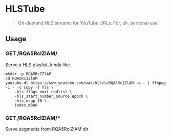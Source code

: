 # HLSTube

> On-demand HLS streams for YouTube URLs. For, uh, personal use.

## Usage

### GET /RQA5RcIZlAM/

Serve a HLS playlist, kinda like

```
mkdir -p RQA5RcIZlAM
cd RQA5RcIZlAM
youtube-dl https://www.youtube.com/watch\?v\=RQA5RcIZlAM -o - | ffmpeg -i - -c copy -f hls \
    -hls_flags omit_endlist \
    -hls_start_number_source epoch \
    -hls_wrap 10 \
    index.m3u8
```

### GET /RQA5RcIZlAM/*

Serve segments from RQA5RcIZlAM dir